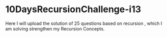 # 10DaysRecursionChallenge-i13
Here I will upload the solution of 25 questions based on recursion , which I am solving strengthen my Recursion Concepts.
